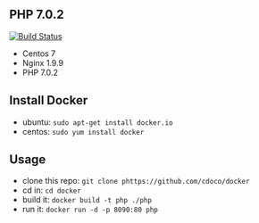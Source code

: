 ## PHP 7.0.2

[![Build Status](https://travis-ci.org/cdoco/docker.svg)](https://travis-ci.org/cdoco/docker)

* Centos 7
* Nginx 1.9.9
* PHP 7.0.2

## Install Docker
* ubuntu: `sudo apt-get install docker.io`
* centos: `sudo yum install docker`

## Usage
* clone this repo: `git clone phttps://github.com/cdoco/docker`
* cd in: `cd docker`
* build it: `docker build -t php ./php`
* run it: `docker run -d -p 8090:80 php`
